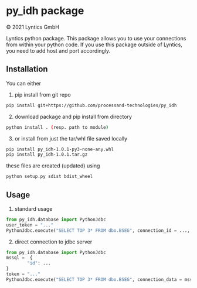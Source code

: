 # py_idh package

© 2021 Lyntics GmbH

Lyntics python package. This package allows you to use your connections from within your python code. If you use this package outside of Lyntics, you need to add host and port accordingly.

## Installation

You can either
1. pip install from git repo
```bash
pip install git+https://github.com/processand-technologies/py_idh
```
2. download package and pip install from directory
```bash
python install . (resp. path to module)
```    
3. or install from just the tar/whl file saved locally
```bash
pip install py_idh-1.0.1-py3-none-any.whl
pip install py_idh-1.0.1.tar.gz
```
these files are created (updated) using
```bash
python setup.py sdist bdist_wheel
```

## Usage

1. standard usage
```python
from py_idh.database import PythonJdbc
user_token = "..." 
PythonJdbc.execute("SELECT TOP 3* FROM dbo.BSEG", connection_id = ..., token = user_token)
```
2. direct connection to jdbc server
```python
from py_idh.database import PythonJdbc
mssql =  {
        "id": ...
}
token = "..."
PythonJdbc.execute("SELECT TOP 3* FROM dbo.BSEG", connection_data = mssql, jdbc_token = token)
```